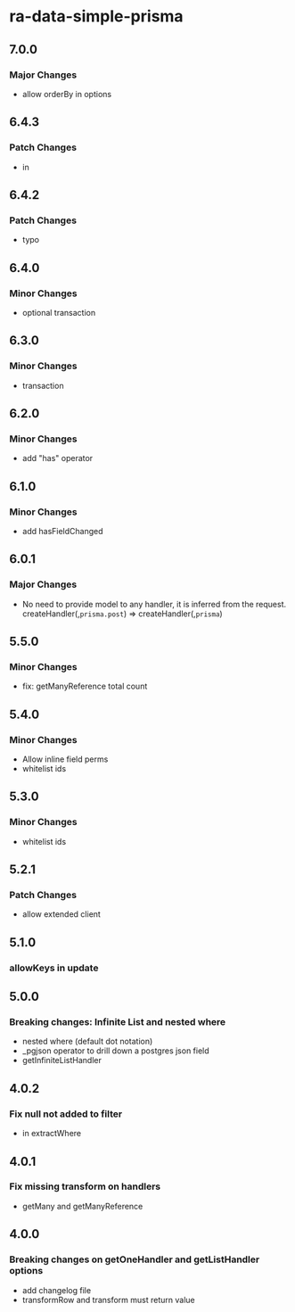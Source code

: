 # ra-data-simple-prisma

## 7.0.0

### Major Changes

- allow orderBy in options

## 6.4.3

### Patch Changes

- in

## 6.4.2

### Patch Changes

- typo

## 6.4.0

### Minor Changes

- optional transaction

## 6.3.0

### Minor Changes

- transaction

## 6.2.0

### Minor Changes

- add "has" operator

## 6.1.0

### Minor Changes

- add hasFieldChanged

## 6.0.1

### Major Changes

- No need to provide model to any handler, it is inferred from the request. createHandler(,`prisma.post`) => createHandler(,`prisma`)

## 5.5.0

### Minor Changes

- fix: getManyReference total count

## 5.4.0

### Minor Changes

- Allow inline field perms
- whitelist ids

## 5.3.0

### Minor Changes

- whitelist ids

## 5.2.1

### Patch Changes

- allow extended client

## 5.1.0

### allowKeys in update

## 5.0.0

### Breaking changes: Infinite List and nested where

- nested where (default dot notation)
- \_pgjson operator to drill down a postgres json field
- getInfiniteListHandler

## 4.0.2

### Fix null not added to filter

- in extractWhere

## 4.0.1

### Fix missing transform on handlers

- getMany and getManyReference

## 4.0.0

### Breaking changes on getOneHandler and getListHandler options

- add changelog file
- transformRow and transform must return value
